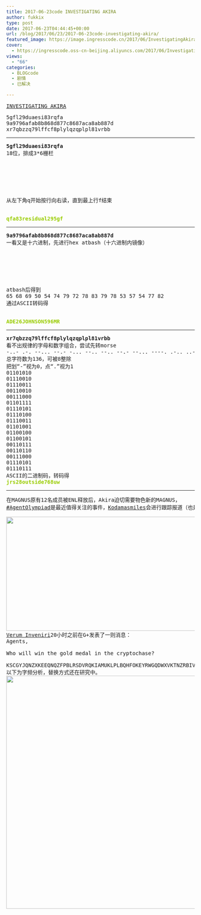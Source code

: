 ```yaml
---
title: 2017-06-23code INVESTIGATING AKIRA
author: fukkix
type: post
date: 2017-06-23T04:44:45+00:00
url: /blog/2017/06/23/2017-06-23code-investigating-akira/
featured_image: https://image.ingresscode.cn/2017/06/InvestigatingAkira.jpg?x-oss-process=image/resize,m_fill,w_700,h_220
cover:
  - https://ingresscode.oss-cn-beijing.aliyuncs.com/2017/06/InvestigatingAkira.jpg
views:
  - "66"
categories:
  - BLOGcode
  - 剧情
  - 已解决

---
```

<pre><a href="http://investigate.ingress.com/2017/06/23/investigating-akira/" target="_blank" rel="noopener">INVESTIGATING AKIRA</a></pre>

<pre>5gfl29duaesi83rqfa
<!--StartFragment -->9a9796afab8b868d877c8687aca8ab887d
xr7qbzzq79lffcf8plylqzqplpl81vrbb</pre>

<!--more-->

* * *

<pre><strong>5gfl29duaesi83rqfa</strong>
18位，排成3*6栅栏



<table border="0" cellpading="0" cellspacing="0"   >
  
  	
  
</table>

从左下角q开始按行向右读，直到最上行f结束


<span style="color: #99cc00;"><strong>qfa83residual295gf
</strong></span></pre>

* * *

<pre><strong>9a9796afab8b868d877c8687aca8ab887d
</strong>一看又是十六进制，先进行hex atbash（十六进制内镜像）



<table border="0" cellpading="0" cellspacing="0"   >
  
  	
  
</table>

atbash后得到
65 68 69 50 54 74 79 72 78 83 79 78 53 57 54 77 82
通过ASCII转码得


<span style="color: #99cc00;"><strong>ADE26JOHNSON596MR</strong></span></pre>

* * *

<pre><strong>xr7qbzzq79lffcf8plylqzqplpl81vrbb
</strong>看不出规律的字母和数字组合，尝试先转morse
-..- .-. --... --.- -... --.. --.. --.- --... ----. .-.. ..-. ..-. -.-. ..-. ---.. .--. .-.. -.-- .-.. --.- --.. --.- .--. .-.. .--. .-.. ---.. .---- ...- .-. -... -... 
总字符数为136，可被8整除
把划“-”视为0，点“.”视为1
01101010
01110010
01110011
00110010
00111000
01101111
01110101
01110100
01110011
01101001
01100100
01100101
00110111
00110110
00111000
01110101
01110111
ASCII的二进制码，转码得
<span style="color: #99cc00;"><strong>jrs28outside768uw</strong></span></pre>

* * *

<pre>在MAGNUS原有12名成员被ENL释放后，Akira迫切需要物色新的MAGNUS，
<span class="goog-text-highlight"><a href="https://plus.google.com/s/%23AgentOlympiad/top">#AgentOlympiad</a>是最近值得关注的事件，</span><a href="https://www.facebook.com/KodamaSmiles/">Kodamasmiles</a>会进行跟踪报道（也是为了调查Akira）

<img class="alignnone size-full wp-image-268" src="https://ingresscode.oss-cn-beijing.aliyuncs.com/2017/06/rings.png" alt="" width="559" height="305" srcset="https://image.ingresscode.cn/2017/06/rings.png 559w, https://image.ingresscode.cn/2017/06/rings.png?x-oss-process=image/resize,m_fill,w_300,h_164 300w" sizes="(max-width: 559px) 100vw, 559px" />
<a href="https://plus.google.com/109846653838501599116" target="_blank" rel="noopener">Verum Inveniri</a>20小时之前在G+发表了一则消息：
Agents,
 
Who will win the gold medal in the cryptochase?
 
KSCGYJQNZXKEEQNQZFPBLRSDVRQKIAMUKLPLBQHFOKEYRWGQDWXVKTNZRBIVXBICDPLFTITSPUSZQLSOQNDWRJZITPLCIIGNQFGVOPWNRITNNVLXETGUMMNLYWROHDWYEMPFGSHYBIMZZUMLQLCQUFDLYOKSFTLYTAVNPBALWSRNUAUGLEWDMBIVLWUJOKOWROLCXGVLWUUNMNTBKKUAWTOFGROHZRAGRNYUSEKXYDDODZSHUJDNNMIBCSFPFZLQKQYMNTESWIUMGUHPQPVEUAOSLNHTQSEOEGDSTYEMGQVKYORXMZBBOCJFJGWVVSRPIETSLSQVFQLZGIGTZRNBNTNRYCNY
以下为字频分析，替换方式还在研究中。
<img class="alignnone size-full wp-image-271" src="https://ingresscode.oss-cn-beijing.aliyuncs.com/2017/06/2-8.jpg" alt="" width="1271" height="623" srcset="https://image.ingresscode.cn/2017/06/2-8.jpg 1271w, https://image.ingresscode.cn/2017/06/2-8.jpg?x-oss-process=image/resize,m_fill,w_300,h_147 300w, https://image.ingresscode.cn/2017/06/2-8.jpg?x-oss-process=image/resize,m_fill,w_768,h_376 768w, https://image.ingresscode.cn/2017/06/2-8.jpg?x-oss-process=image/resize,m_fill,w_1024,h_502 1024w" sizes="(max-width: 1271px) 100vw, 1271px" />
</pre>

&nbsp;